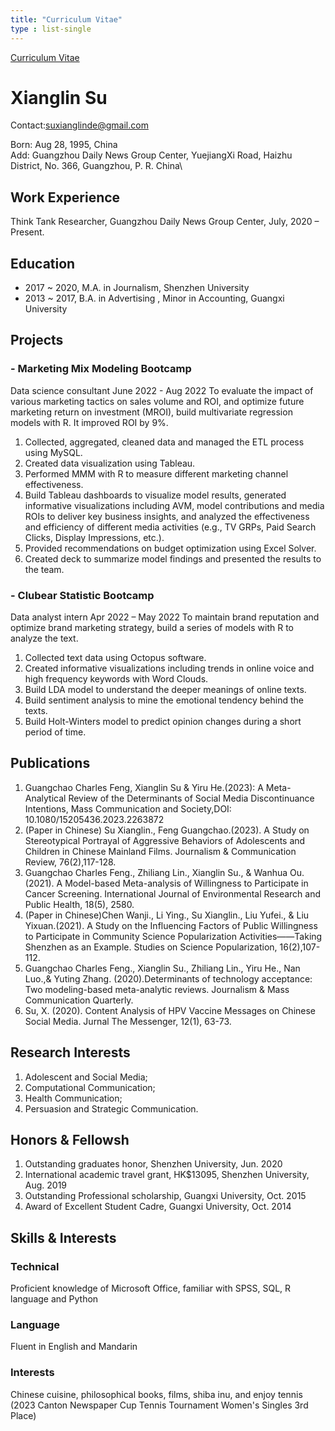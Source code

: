 ```yaml
---
title: "Curriculum Vitae"
type : list-single
---
```

[Curriculum Vitae](https://sherlino.github.io/files/xianglinsu_CV.pdf)

# Xianglin Su

Contact:suxianglinde@gmail.com

Born: Aug 28, 1995, China\
Add:
Guangzhou Daily News Group Center,
YuejiangXi Road, Haizhu District,
No. 366, Guangzhou, P. R. China\

## Work Experience
Think Tank Researcher, Guangzhou Daily News Group Center, July, 2020 – Present.


## Education
- 2017 ~ 2020, M.A. in Journalism, Shenzhen University
- 2013 ~ 2017, B.A. in Advertising , Minor in Accounting, Guangxi University 


## Projects
### - Marketing Mix Modeling Bootcamp
Data science consultant                                                     June 2022 - Aug 2022
To evaluate the impact of various marketing tactics on sales volume and ROI, and optimize future marketing return on investment (MROI), build multivariate regression models with R. It improved ROI by 9%.
  1. Collected, aggregated, cleaned data and managed the ETL process using MySQL.
  2. Created data visualization using Tableau.
  3. Performed MMM with R to measure different marketing channel effectiveness.
  4. Build Tableau dashboards to visualize model results, generated informative visualizations including AVM, model contributions and media ROIs to deliver key business insights, and analyzed the effectiveness and efficiency of different media activities (e.g., TV GRPs, Paid Search Clicks, Display Impressions, etc.).
  5. Provided recommendations on budget optimization using Excel Solver.
  6. Created deck to summarize model findings and presented the results to the team.

### - Clubear Statistic Bootcamp
Data analyst intern                                                          Apr 2022 – May 2022
To maintain brand reputation and optimize brand marketing strategy, build a series of models with R to analyze the text.
   1. Collected text data using Octopus software.
   2. Created informative visualizations including trends in online voice and high frequency keywords with Word Clouds.
   3. Build LDA model to understand the deeper meanings of online texts.
   4. Build sentiment analysis to mine the emotional tendency behind the texts.
   5. Build Holt-Winters model to predict opinion changes during a short period of time.


## Publications 
   1. Guangchao Charles Feng, Xianglin Su & Yiru He.(2023): A Meta- Analytical Review of the Determinants of Social Media Discontinuance Intentions, Mass Communication and Society,DOI: 10.1080/15205436.2023.2263872
   2. (Paper in Chinese) Su Xianglin., Feng Guangchao.(2023). A Study on Stereotypical Portrayal of Aggressive Behaviors of Adolescents and Children in Chinese Mainland Films. Journalism & Communication Review, 76(2),117-128.
   3. Guangchao Charles Feng., Zhiliang Lin., Xianglin Su., & Wanhua Ou.(2021). A Model-based Meta-analysis of Willingness to Participate in Cancer Screening. International Journal of Environmental Research and Public Health, 18(5), 2580.
   4. (Paper in Chinese)Chen Wanji., Li Ying., Su Xianglin., Liu Yufei., & Liu Yixuan.(2021). A Study on the Influencing Factors of Public Willingness to Participate in Community Science Popularization Activities——Taking Shenzhen as an Example. Studies on Science Popularization, 16(2),107-112.
   5. Guangchao Charles Feng., Xianglin Su., Zhiliang Lin., Yiru He., Nan Luo.,& Yuting Zhang. (2020).Determinants of technology acceptance: Two modeling-based meta-analytic reviews. Journalism & Mass Communication Quarterly.
   6. Su, X. (2020). Content Analysis of HPV Vaccine Messages on Chinese Social Media. Jurnal The Messenger, 12(1), 63-73.


## Research Interests
   1. Adolescent and Social Media;
   2. Computational Communication;
   3. Health Communication;
   4. Persuasion and Strategic Communication.
 

## Honors & Fellowsh
   1. Outstanding graduates honor, Shenzhen University, Jun. 2020
   2. International academic travel grant, HK$13095, Shenzhen University, Aug. 2019
   3. Outstanding Professional scholarship, Guangxi University, Oct. 2015
   4. Award of Excellent Student Cadre, Guangxi University, Oct. 2014


## Skills & Interests
### Technical
   Proficient knowledge of Microsoft Office, familiar with SPSS, SQL, R language and Python
### Language
   Fluent in English and Mandarin
### Interests
   Chinese cuisine, philosophical books, films, shiba inu, and enjoy tennis (2023 Canton Newspaper Cup Tennis Tournament Women's Singles 3rd Place)


